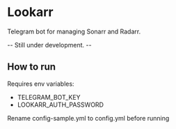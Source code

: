 # Lookarr
Telegram bot for managing Sonarr and Radarr. 

-- Still under development. --

## How to run
Requires env variables:
- TELEGRAM_BOT_KEY
- LOOKARR_AUTH_PASSWORD

Rename config-sample.yml to config.yml before running
